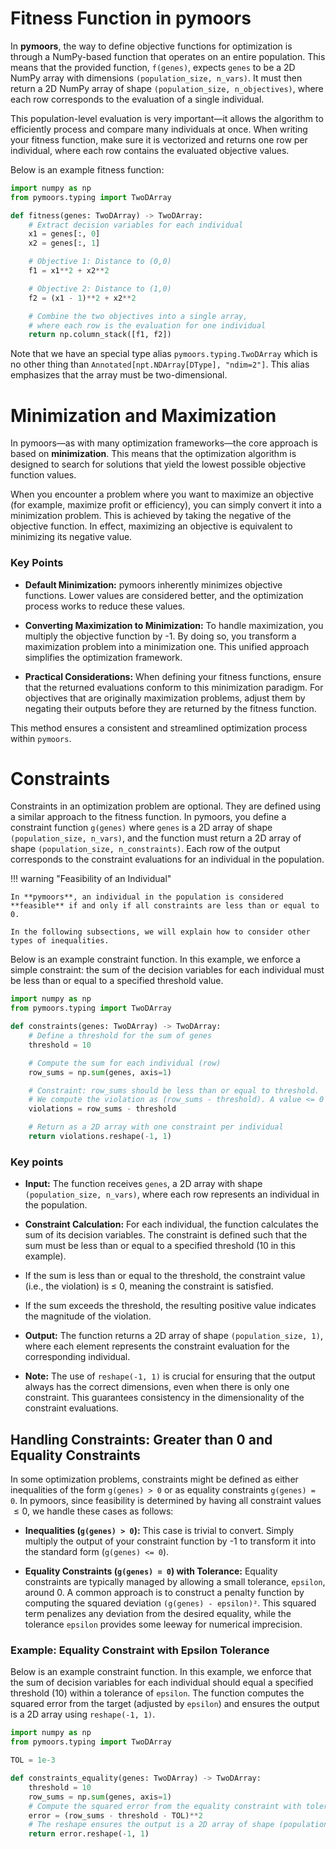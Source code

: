 # Fitness Function in pymoors

In **pymoors**, the way to define objective functions for optimization is through a NumPy-based function that operates on an entire population. This means that the provided function, `f(genes)`, expects `genes` to be a 2D NumPy array with dimensions `(population_size, n_vars)`. It must then return a 2D NumPy array of shape `(population_size, n_objectives)`, where each row corresponds to the evaluation of a single individual.

This population-level evaluation is very important—it allows the algorithm to efficiently process and compare many individuals at once. When writing your fitness function, make sure it is vectorized and returns one row per individual, where each row contains the evaluated objective values.

Below is an example fitness function:

```python
import numpy as np
from pymoors.typing import TwoDArray

def fitness(genes: TwoDArray) -> TwoDArray:
    # Extract decision variables for each individual
    x1 = genes[:, 0]
    x2 = genes[:, 1]

    # Objective 1: Distance to (0,0)
    f1 = x1**2 + x2**2

    # Objective 2: Distance to (1,0)
    f2 = (x1 - 1)**2 + x2**2

    # Combine the two objectives into a single array,
    # where each row is the evaluation for one individual
    return np.column_stack([f1, f2])
```

Note that we have an special type alias `pymoors.typing.TwoDArray` which is no other thing than `Annotated[npt.NDArray[DType], "ndim=2"]`. This alias emphasizes that the array must be two-dimensional.

# Minimization and Maximization

In pymoors—as with many optimization frameworks—the core approach is based on **minimization**. This means that the optimization algorithm is designed to search for solutions that yield the lowest possible objective function values.

When you encounter a problem where you want to maximize an objective (for example, maximize profit or efficiency), you can simply convert it into a minimization problem. This is achieved by taking the negative of the objective function. In effect, maximizing an objective is equivalent to minimizing its negative value.

### Key Points

- **Default Minimization:**
  pymoors inherently minimizes objective functions. Lower values are considered better, and the optimization process works to reduce these values.

- **Converting Maximization to Minimization:**
  To handle maximization, you multiply the objective function by -1. By doing so, you transform a maximization problem into a minimization one. This unified approach simplifies the optimization framework.

- **Practical Considerations:**
  When defining your fitness functions, ensure that the returned evaluations conform to this minimization paradigm. For objectives that are originally maximization problems, adjust them by negating their outputs before they are returned by the fitness function.

This method ensures a consistent and streamlined optimization process within `pymoors`.

# Constraints

Constraints in an optimization problem are optional. They are defined using a similar approach to the fitness function. In pymoors, you define a constraint function `g(genes)` where `genes` is a 2D array of shape `(population_size, n_vars)`, and the function must return a 2D array of shape `(population_size, n_constraints)`. Each row of the output corresponds to the constraint evaluations for an individual in the population.

!!! warning "Feasibility of an Individual"

    In **pymoors**, an individual in the population is considered **feasible** if and only if all constraints are less than or equal to 0.

    In the following subsections, we will explain how to consider other types of inequalities.


Below is an example constraint function. In this example, we enforce a simple constraint: the sum of the decision variables for each individual must be less than or equal to a specified threshold value.

```python
import numpy as np
from pymoors.typing import TwoDArray

def constraints(genes: TwoDArray) -> TwoDArray:
    # Define a threshold for the sum of genes
    threshold = 10

    # Compute the sum for each individual (row)
    row_sums = np.sum(genes, axis=1)

    # Constraint: row_sums should be less than or equal to threshold.
    # We compute the violation as (row_sums - threshold). A value <= 0 means the constraint is satisfied.
    violations = row_sums - threshold

    # Return as a 2D array with one constraint per individual
    return violations.reshape(-1, 1)
```

### Key points

- **Input:**
The function receives `genes`, a 2D array with shape `(population_size, n_vars)`, where each row represents an individual in the population.

- **Constraint Calculation:**
For each individual, the function calculates the sum of its decision variables. The constraint is defined such that the sum must be less than or equal to a specified threshold (10 in this example).
- If the sum is less than or equal to the threshold, the constraint value (i.e., the violation) is ≤ 0, meaning the constraint is satisfied.
- If the sum exceeds the threshold, the resulting positive value indicates the magnitude of the violation.

- **Output:**
The function returns a 2D array of shape `(population_size, 1)`, where each element represents the constraint evaluation for the corresponding individual.

- **Note:**
The use of `reshape(-1, 1)` is crucial for ensuring that the output always has the correct dimensions, even when there is only one constraint. This guarantees consistency in the dimensionality of the constraint evaluations.


## Handling Constraints: Greater than 0 and Equality Constraints

In some optimization problems, constraints might be defined as either inequalities of the form `g(genes) > 0` or as equality constraints `g(genes) = 0`. In pymoors, since feasibility is determined by having all constraint values $≤ 0$, we handle these cases as follows:

- **Inequalities (`g(genes) > 0`):**
  This case is trivial to convert. Simply multiply the output of your constraint function by -1 to transform it into the standard form (`g(genes) <= 0`).

- **Equality Constraints (`g(genes) = 0`) with Tolerance:**
  Equality constraints are typically managed by allowing a small tolerance, `epsilon`, around 0. A common approach is to construct a penalty function by computing the squared deviation `(g(genes) - epsilon)²`. This squared term penalizes any deviation from the desired equality, while the tolerance `epsilon` provides some leeway for numerical imprecision.

### Example: Equality Constraint with Epsilon Tolerance

Below is an example constraint function. In this example, we enforce that the sum of decision variables for each individual should equal a specified threshold (10) within a tolerance of `epsilon`. The function computes the squared error from the target (adjusted by `epsilon`) and ensures the output is a 2D array using `reshape(-1, 1)`.

```python
import numpy as np
from pymoors.typing import TwoDArray

TOL = 1e-3

def constraints_equality(genes: TwoDArray) -> TwoDArray:
    threshold = 10
    row_sums = np.sum(genes, axis=1)
    # Compute the squared error from the equality constraint with tolerance epsilon.
    error = (row_sums - threshold - TOL)**2
    # The reshape ensures the output is a 2D array of shape (population_size, 1)
    return error.reshape(-1, 1)
```
